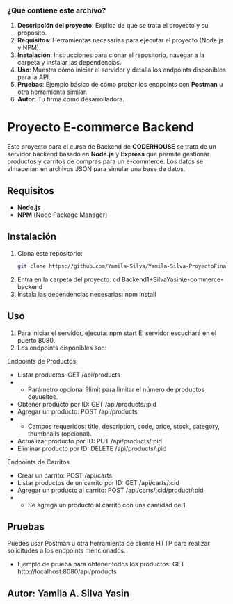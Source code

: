 ### ¿Qué contiene este archivo?

1. **Descripción del proyecto**: Explica de qué se trata el proyecto y su propósito.
2. **Requisitos**: Herramientas necesarias para ejecutar el proyecto (Node.js y NPM).
3. **Instalación**: Instrucciones para clonar el repositorio, navegar a la carpeta y instalar las dependencias.
4. **Uso**: Muestra cómo iniciar el servidor y detalla los endpoints disponibles para la API.
5. **Pruebas**: Ejemplo básico de cómo probar los endpoints con **Postman** u otra herramienta similar.
6. **Autor**: Tu firma como desarrolladora.

# Proyecto E-commerce Backend
Este proyecto para el curso de Backend de **CODERHOUSE** se trata de un servidor backend basado en **Node.js** y **Express** que permite gestionar productos y carritos de compras para un e-commerce. Los datos se almacenan en archivos JSON para simular una base de datos.

## Requisitos
- **Node.js**
- **NPM** (Node Package Manager)

## Instalación
1. Clona este repositorio:
   ```bash
   git clone https://github.com/Yamila-Silva/Yamila-Silva-ProyectoFinal-Backend1.git
2. Entra en la carpeta del proyecto:
cd Backend1+SilvaYasin\e-commerce-backend
3. Instala las dependencias necesarias:
npm install

## Uso
1. Para iniciar el servidor, ejecuta:
npm start
El servidor escuchará en el puerto 8080.
2. Los endpoints disponibles son:

Endpoints de Productos
- Listar productos: GET /api/products
- - Parámetro opcional ?limit para limitar el número de productos devueltos.
- Obtener producto por ID: GET /api/products/:pid
- Agregar un producto: POST /api/products
- - Campos requeridos: title, description, code, price, stock, category, thumbnails (opcional).
- Actualizar producto por ID: PUT /api/products/:pid
- Eliminar producto por ID: DELETE /api/products/:pid

Endpoints de Carritos
- Crear un carrito: POST /api/carts
-  Listar productos de un carrito por ID: GET /api/carts/:cid
- Agregar un producto al carrito: POST /api/carts/:cid/product/:pid
- - Se agrega un producto al carrito con una cantidad de 1.

## Pruebas
Puedes usar Postman u otra herramienta de cliente HTTP para realizar solicitudes a los endpoints mencionados.
- Ejemplo de prueba para obtener todos los productos:
GET http://localhost:8080/api/products

## Autor: Yamila A. Silva Yasin
